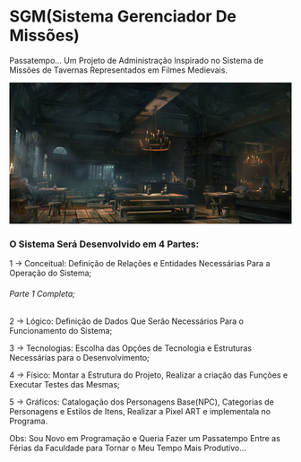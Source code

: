 # SGM(Sistema Gerenciador De Missões)

Passatempo... Um Projeto de Administração Inspirado no Sistema de Missões de Tavernas Representados em Filmes Medievais.

![Alt text](/imagens/README/Taverna.jpg?raw=true "Fundo taverna")

### O Sistema Será Desenvolvido em 4 Partes:

1 -> Conceitual: Definição de Relações e Entidades Necessárias Para a Operação do Sistema;
###### Parte 1 Completa;

2 -> Lógico: Definição de Dados Que Serão Necessários Para o Funcionamento do Sistema;

3 -> Tecnologias: Escolha das Opções de Tecnologia e Estruturas Necessárias para o Desenvolvimento;

4 -> Físico: Montar a Estrutura do Projeto, Realizar a criação das Funções e Executar Testes das Mesmas;

5 -> Gráficos: Catalogação dos Personagens Base(NPC), Categorias de Personagens e Estilos de Itens, Realizar a Pixel ART e implementala no Programa.

Obs: Sou Novo em Programação e Queria Fazer um Passatempo Entre as Férias da Faculdade para Tornar o Meu Tempo Mais Produtivo...
